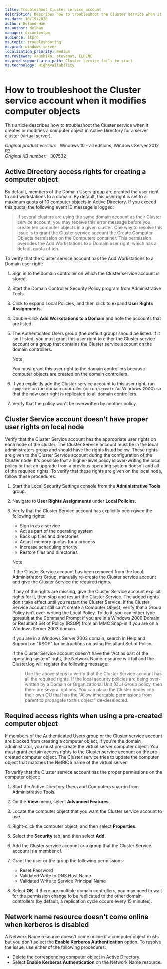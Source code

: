 ```yaml
---
title: Troubleshoot Cluster service account
description: Describes how to troubleshoot the Cluster service when it creates or modifies a computer object in Active Directory for a server cluster (virtual server).
ms.date: 10/19/2020
author: Deland-Han 
ms.author: delhan
manager: dscontentpm
audience: itpro
ms.topic: troubleshooting
ms.prod: windows-server
localization_priority: medium
ms.reviewer: kaushika, stevemat, ELDENC
ms.prod-support-area-path: Cluster service fails to start
ms.technology: HighAvailability
---
```

# How to troubleshoot the Cluster service account when it modifies computer objects

This article describes how to troubleshoot the Cluster service when it creates or modifies a computer object in Active Directory for a server cluster (virtual server).

_Original product version:_ &nbsp; Windows 10 - all editions, Windows Server 2012 R2  
_Original KB number:_ &nbsp; 307532

## Active Directory access rights for creating a computer object

By default, members of the Domain Users group are granted the user right to add workstations to a domain. By default, this user right is set to a maximum quota of 10 computer objects in Active Directory. If you exceed this quota, the following event ID message is logged:

> If several clusters are using the same domain account as their Cluster service account, you may receive this error message before you create ten computer objects in a given cluster. One way to resolve this issue is to grant the Cluster service account the Create Computer Objects permission on the Computers container. This permission overrides the Add Workstations to a Domain user right, which has a default quota of ten.

To verify that the Cluster service account has the Add Workstations to a Domain user right:

1. Sign in to the domain controller on which the Cluster service account is stored.
2. Start the Domain Controller Security Policy program from Administrative Tools.
3. Click to expand Local Policies, and then click to expand **User Rights Assignments**.
4. Double-click **Add Workstations to a Domain** and note the accounts that are listed.
5. The Authenticated Users group (the default group) should be listed. If it isn't listed, you must grant this user right to either the Cluster service account or a group that contains the Cluster service account on the domain controllers.

    > [!NOTE]
    > You must grant this user right to the domain controllers because computer objects are created on the domain controllers.
6. If you explicitly add the Cluster service account to this user right, run `gpupdate` on the domain controller (or run `secedit` for Windows 2000) so that the new user right is replicated to all domain controllers.
7. Verify that the policy won't be overwritten by another policy.

## Cluster Service account doesn't have proper user rights on local node

Verify that the Cluster Service account has the appropriate user rights on each node of the cluster. The Cluster Service account must be in the local administrators group and should have the rights listed below. These rights are given to the Cluster Service account during the configuration of the Cluster node. It's possible that a higher-level policy is over-writing the local policy or that an upgrade from a previous operating system doesn't add all of the required rights. To verify that these rights are given on the local node, follow these procedures:

1. Start the Local Security Settings console from the **Administrative Tools** group.
2. Navigate to **User Rights Assignments** under **Local Policies**.
3. Verify that the Cluster Service account has explicitly been given the following rights:
    - Sign in as a service
    - Act as part of the operating system
    - Back up files and directories
    - Adjust memory quotas for a process
    - Increase scheduling priority
    - Restore files and directories

    > [!NOTE]
    > If the Cluster Service account has been removed from the local Administrators Group, manually re-create the Cluster service account and give the Cluster Service the required rights.

    If any of the rights are missing, give the Cluster Service account explicit rights for it, then stop and restart the Cluster Service. The added rights don't take effect until you restart the Cluster Service. If the Cluster Service account still can't create a Computer Object, verify that a Group Policy isn't over-writing the Local Policy. To do it, you can either type gpresult at the Command Prompt if you are in a Windows 2000 Domain or Resultant Set of Policy (RSOP) from an MMC Snap-in if you are on a Windows Server 2003 domain.

    If you are in a Windows Server 2003 domain, search in Help and Support on "RSOP" for instructions on using Resultant Set of Policy.

    If the Cluster Service account doesn't have the "Act as part of the operating system" right, the Network Name resource will fail and the Cluster.log will register the following message:

      > Use the above steps to verify that the Cluster Service account has all the required rights. If the local security policies are being over-written by a Domain or Organizational Unit (OU) Group policy, then there are several options. You can place the Cluster nodes into their own OU that has the "Allow inheritable permissions from parent to propagate to this object" de-deselected.

## Required access rights when using a pre-created computer object

If members of the Authenticated Users group or the Cluster service account are blocked from creating a computer object, if you're the domain administrator, you must pre-create the virtual server computer object. You must grant certain access rights to the Cluster service account on the pre-created computer object. The Cluster service tries to update the computer object that matches the NetBIOS name of the virtual server.

To verify that the Cluster service account has the proper permissions on the computer object:

1. Start the Active Directory Users and Computers snap-in from Administrative Tools.
2. On the **View** menu, select **Advanced Features**.
3. Locate the computer object that you want the Cluster service account to use.
4. Right-click the computer object, and then select **Properties**.
5. Select the **Security** tab, and then select **Add**.
6. Add the Cluster service account or a group that the Cluster Service account is a member of.
7. Grant the user or the group the following permissions:

    - Reset Password
    - Validated Write to DNS Host Name
    - Validated Write to Service Principal Name
8. Select **OK**. If there are multiple domain controllers, you may need to wait for the permission change to be replicated to the other domain controllers (by default, a replication cycle occurs every 15 minutes).

## Network name resource doesn't come online when kerberos is disabled

A Network Name resource doesn't come online if a computer object exists but you don't select the **Enable Kerberos Authentication** option. To resolve the issue, use either of the following procedures:

- Delete the corresponding computer object in Active Directory.
- Select **Enable Kerberos Authentication** on the Network Name resource.
